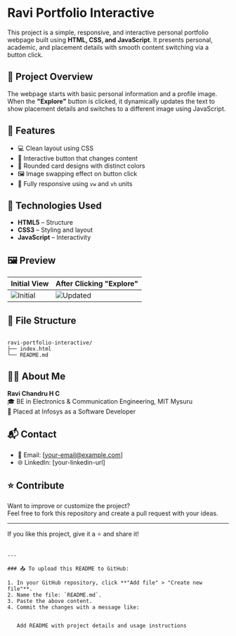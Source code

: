 # Ravi Portfolio Interactive

This project is a simple, responsive, and interactive personal portfolio webpage built using **HTML, CSS, and JavaScript**. It presents personal, academic, and placement details with smooth content switching via a button click.

## 📌 Project Overview

The webpage starts with basic personal information and a profile image. When the **"Explore"** button is clicked, it dynamically updates the text to show placement details and switches to a different image using JavaScript.

## 🚀 Features

- 💻 Clean layout using CSS
- 🔁 Interactive button that changes content
- 🎨 Rounded card designs with distinct colors
- 🖼️ Image swapping effect on button click
- 📱 Fully responsive using `vw` and `vh` units

## 🔧 Technologies Used

- **HTML5** – Structure
- **CSS3** – Styling and layout
- **JavaScript** – Interactivity

## 🖼️ Preview

| Initial View | After Clicking "Explore" |
|--------------|---------------------------|
| ![Initial](https://img.freepik.com/free-photo/handsome-young-indian-student-man-holding-notebooks-while-standing-street_231208-2771.jpg) | ![Updated](https://i.pinimg.com/736x/a3/90/fe/a390fe6202556989933b7fbfae923d1e.jpg) |

## 📁 File Structure

```

ravi-portfolio-interactive/
├── index.html
└── README.md

```

## 🙋‍♂️ About Me

**Ravi Chandru H C**  
🎓 BE in Electronics & Communication Engineering, MIT Mysuru  
💼 Placed at Infosys as a Software Developer

## 📬 Contact

- 📧 Email: [your-email@example.com]
- 🌐 LinkedIn: [your-linkedin-url]

## ⭐ Contribute

Want to improve or customize the project?  
Feel free to fork this repository and create a pull request with your ideas.

---

If you like this project, give it a ⭐ and share it!
```

---

### 📤 To upload this README to GitHub:

1. In your GitHub repository, click **"Add file" > "Create new file"**.
2. Name the file: `README.md`.
3. Paste the above content.
4. Commit the changes with a message like:

   
   Add README with project details and usage instructions
   
